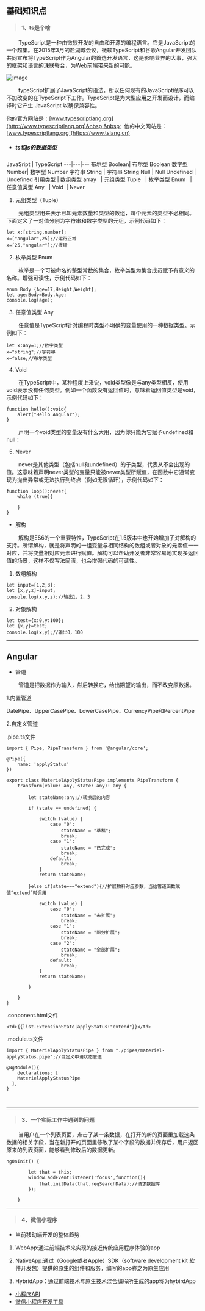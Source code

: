 ## 基础知识点
>    #### 1、ts是个啥
&nbsp;&nbsp;&nbsp;&nbsp;&nbsp;&nbsp;&nbsp;&nbsp;TypeScript是一种由微软开发的自由和开源的编程语言。它是JavaScript的一个超集。在2015年3月的盐湖城会议，微软TypeScript和谷歌Angular开发团队共同宣布将TypeScript作为Angular的首选开发语言，这是影响业界的大事，强大的框架和语言的珠联璧合，为Web前端带来新的可能。

![image](https://timgsa.baidu.com/timg?image&quality=80&size=b9999_10000&sec=1501927166253&di=4d8e78ca47463855dbc6581cd6f7d437&imgtype=0&src=http%3A%2F%2Fimg.mp.sohu.com%2Fupload%2F20170718%2F5ca2187f4a524ec59c51fce216d562ad_th.png)

&nbsp;&nbsp;&nbsp;&nbsp;&nbsp;&nbsp;&nbsp;&nbsp;typeScript扩展了JavaScript的语法，所以任何现有的JavaScript程序可以不加改变的在TypeScript下工作。TypeScript是为大型应用之开发而设计，而编译时它产生 JavaScript 以确保兼容性。

他的官方网站是：[www.typescriptlang.org](http://www.typescriptlang.org)&nbsp;&nbsp;&nbsp;
他的中文网站是：[www.typescriptlang.org](https://www.tslang.cn)



- ##### ts和js的数据类型

JavaSript | TypeScript 
---|---|---
布尔型 Boolean| 布尔型 Boolean
数字型 Number| 数字型 Number
字符串 String | 字符串 String
Null | Null
Undefined | Undefined
引用类型 | 数组类型 array
&nbsp; | 元组类型 Tuple
&nbsp; | 枚举类型 Enum
&nbsp; | 任意值类型 Any
&nbsp; | Void
&nbsp;| Never


1. 元组类型（Tuple）
  
&nbsp;&nbsp;&nbsp;&nbsp;&nbsp;&nbsp;&nbsp;&nbsp;元组类型用来表示已知元素数量和类型的数组，每个元素的类型不必相同。下面定义了一对值分别为字符串和数字类型的元组，示例代码如下：

```
let x:[string,number];
x=["angular",25];//运行正常
x=[25,"angular"];//报错

```


2. 枚举类型 Enum

&nbsp;&nbsp;&nbsp;&nbsp;&nbsp;&nbsp;&nbsp;&nbsp;枚举是一个可被命名的整型常数的集合，枚举类型为集合成员赋予有意义的名称。增强可读性，示例代码如下：

```
enum Body {Age=17,Height,Weight};
let age:Body=Body.Age;
console.log(age);
```


3. 任意值类型 Any

&nbsp;&nbsp;&nbsp;&nbsp;&nbsp;&nbsp;&nbsp;&nbsp;任意值是TypeScript针对编程时类型不明确的变量使用的一种数据类型。示例如下：

```
let x:any=1;//数字类型
x="string";//字符串
x=false;//布尔类型
```


4. Void

&nbsp;&nbsp;&nbsp;&nbsp;&nbsp;&nbsp;&nbsp;&nbsp;在TypeScript中，某种程度上来说，void类型像是与any类型相反，使用void表示没有任何类型。例如一个函数没有返回值时，意味着返回值类型是void，示例代码如下：


```
function hello():void{
    alert("Hello Angular");
}
```
&nbsp;&nbsp;&nbsp;&nbsp;&nbsp;&nbsp;&nbsp;&nbsp;声明一个void类型的变量没有什么大用，因为你只能为它赋予undefined和null：


5. Never

&nbsp;&nbsp;&nbsp;&nbsp;&nbsp;&nbsp;&nbsp;&nbsp;never是其他类型（包括null和undefined）的子类型，代表从不会出现的值。这意味着声明never类型的变量只能被never类型所赋值，在函数中它通常变现为抛出异常或无法执行到终点（例如无限循环），示例代码如下：


```
function loop():never{
    while (true){
        
    }
}
```
- 解构

&nbsp;&nbsp;&nbsp;&nbsp;&nbsp;&nbsp;&nbsp;&nbsp;解构是ES6的一个重要特性，TypeScript在1.5版本中也开始增加了对解构的支持。所谓解构，就是将声明的一组变量与相同结构的数组或者对象的元素值一一对应，并将变量相对应元素进行赋值。解构可以帮助开发者非常容易地实现多返回值的场景，这样不仅写法简洁，也会增强代码的可读性。

1. 数组解构


```
let input=[1,2,3];
let [x,y,z]=input;
console.log(x,y,z);//输出1，2，3

```
2. 对象解构


```
let test={x:0,y:100};
let {x,y}=test;
console.log(x,y);//输出0，100
```


---

        
## Angular

- 管道

&nbsp;&nbsp;&nbsp;&nbsp;&nbsp;&nbsp;&nbsp;&nbsp;管道是把数据作为输入，然后转换它，给出期望的输出，而不改变原数据。

1.内置管道

DatePipe、UpperCasePipe、LowerCasePipe、CurrencyPipe和PercentPipe

2.自定义管道

.pipe.ts文件
```
import { Pipe, PipeTransform } from '@angular/core';

@Pipe({
    name: 'applyStatus'
})

export class MaterielApplyStatusPipe implements PipeTransform {
    transform(value: any, state: any): any {

        let stateName:any;//转换后的内容

        if (state == undefined) {

            switch (value) {
                case "0":
                    stateName = "草稿";
                    break;
                case "1":
                    stateName = "已完成";
                    break;
                default:
                    break;
            }
            return stateName;

        }else if(state==="extend"){//扩展物料对应参数，当给管道函数赋值“extend”时调用

            switch (value) {
                case "0":
                    stateName = "未扩展";
                    break;
                case "1":
                    stateName = "部分扩展";
                    break;
                case "2":
                    stateName = "全部扩展";
                    break;
                default:
                    break;
            }
            return stateName;

        }
        
    }
}
```
.conponent.html文件

```
<td>{{list.ExtensionState|applyStatus:"extend"}}</td>
```

.module.ts文件


```
import { MaterielApplyStatusPipe } from "./pipes/materiel-applyStatus.pipe";//自定义申请状态管道

@NgModule(){
    declarations: [
    MaterielApplyStatusPipe
  ],
}



```

---

>    #### 3、一个实际工作中遇到的问题

&nbsp;&nbsp;&nbsp;&nbsp;&nbsp;&nbsp;&nbsp;&nbsp;当用户在一个列表页面，点击了某一条数据，在打开的新的页面里加载这条数据的相关字段，当在新打开的页面里修改了某个字段的数据并保存后，用户返回原来的列表页面，能够看到修改后的数据更新。

```
ngOnInit() { 

        let that = this;
        window.addEventListener('focus',function(){
            that.initData(that.reqSearchData);//请求数据库
        });
        
    }
```


---

>    #### 4、微信小程序

- 当前移动端开发的整体趋势

1. WebApp:通过前端技术来实现的接近传统应用程序体验的app

2. NativeApp:通过（Google或者Apple）SDK（software development kit 软件开发包）提供的原生的组件和服务，编写的app称之为原生应用

3. HybridApp：通过前端技术与原生技术混合编程所生成的app称为hybirdApp

- [小程序API](https://mp.weixin.qq.com/debug/wxadoc/dev/api/)
- [微信小程序开发工具](https://mp.weixin.qq.com/debug/wxadoc/dev/devtools/download.html)